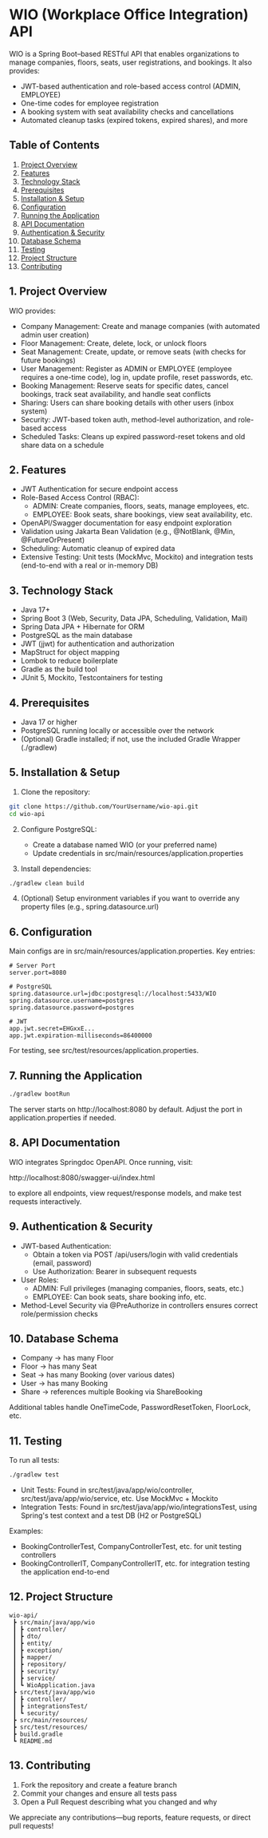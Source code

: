 # WIO (Workplace Office Integration) API

WIO is a Spring Boot–based RESTful API that enables organizations to manage companies, floors, seats, user registrations, and bookings. It also provides:

- JWT-based authentication and role-based access control (ADMIN, EMPLOYEE)
- One-time codes for employee registration
- A booking system with seat availability checks and cancellations
- Automated cleanup tasks (expired tokens, expired shares), and more

## Table of Contents
1. [Project Overview](#1-project-overview)
2. [Features](#2-features)
3. [Technology Stack](#3-technology-stack)
4. [Prerequisites](#4-prerequisites)
5. [Installation & Setup](#5-installation--setup)
6. [Configuration](#6-configuration)
7. [Running the Application](#7-running-the-application)
8. [API Documentation](#8-api-documentation)
9. [Authentication & Security](#9-authentication--security)
10. [Database Schema](#10-database-schema)
11. [Testing](#11-testing)
12. [Project Structure](#12-project-structure)
13. [Contributing](#13-contributing)

## 1. Project Overview

WIO provides:

- Company Management: Create and manage companies (with automated admin user creation)
- Floor Management: Create, delete, lock, or unlock floors
- Seat Management: Create, update, or remove seats (with checks for future bookings)
- User Management: Register as ADMIN or EMPLOYEE (employee requires a one-time code), log in, update profile, reset passwords, etc.
- Booking Management: Reserve seats for specific dates, cancel bookings, track seat availability, and handle seat conflicts
- Sharing: Users can share booking details with other users (inbox system)
- Security: JWT-based token auth, method-level authorization, and role-based access
- Scheduled Tasks: Cleans up expired password-reset tokens and old share data on a schedule

## 2. Features

- JWT Authentication for secure endpoint access
- Role-Based Access Control (RBAC):
    - ADMIN: Create companies, floors, seats, manage employees, etc.
    - EMPLOYEE: Book seats, share bookings, view seat availability, etc.
- OpenAPI/Swagger documentation for easy endpoint exploration
- Validation using Jakarta Bean Validation (e.g., @NotBlank, @Min, @FutureOrPresent)
- Scheduling: Automatic cleanup of expired data
- Extensive Testing: Unit tests (MockMvc, Mockito) and integration tests (end-to-end with a real or in-memory DB)

## 3. Technology Stack

- Java 17+
- Spring Boot 3 (Web, Security, Data JPA, Scheduling, Validation, Mail)
- Spring Data JPA + Hibernate for ORM
- PostgreSQL as the main database
- JWT (jjwt) for authentication and authorization
- MapStruct for object mapping
- Lombok to reduce boilerplate
- Gradle as the build tool
- JUnit 5, Mockito, Testcontainers for testing

## 4. Prerequisites

- Java 17 or higher
- PostgreSQL running locally or accessible over the network
- (Optional) Gradle installed; if not, use the included Gradle Wrapper (./gradlew)

## 5. Installation & Setup

1. Clone the repository:
```bash
git clone https://github.com/YourUsername/wio-api.git
cd wio-api
```

2. Configure PostgreSQL:
    - Create a database named WIO (or your preferred name)
    - Update credentials in src/main/resources/application.properties

3. Install dependencies:
```bash
./gradlew clean build
```

4. (Optional) Setup environment variables if you want to override any property files (e.g., spring.datasource.url)

## 6. Configuration

Main configs are in src/main/resources/application.properties. Key entries:

```properties
# Server Port
server.port=8080

# PostgreSQL
spring.datasource.url=jdbc:postgresql://localhost:5433/WIO
spring.datasource.username=postgres
spring.datasource.password=postgres

# JWT
app.jwt.secret=EHGxxE...
app.jwt.expiration-milliseconds=86400000
```

For testing, see src/test/resources/application.properties.

## 7. Running the Application

```bash
./gradlew bootRun
```

The server starts on http://localhost:8080 by default. Adjust the port in application.properties if needed.

## 8. API Documentation

WIO integrates Springdoc OpenAPI. Once running, visit:

http://localhost:8080/swagger-ui/index.html

to explore all endpoints, view request/response models, and make test requests interactively.

## 9. Authentication & Security

- JWT-based Authentication:
    - Obtain a token via POST /api/users/login with valid credentials (email, password)
    - Use Authorization: Bearer <token> in subsequent requests
- User Roles:
    - ADMIN: Full privileges (managing companies, floors, seats, etc.)
    - EMPLOYEE: Can book seats, share booking info, etc.
- Method-Level Security via @PreAuthorize in controllers ensures correct role/permission checks

## 10. Database Schema

- Company → has many Floor
- Floor → has many Seat
- Seat → has many Booking (over various dates)
- User → has many Booking
- Share → references multiple Booking via ShareBooking

Additional tables handle OneTimeCode, PasswordResetToken, FloorLock, etc.

## 11. Testing

To run all tests:

```bash
./gradlew test
```

- Unit Tests: Found in src/test/java/app/wio/controller, src/test/java/app/wio/service, etc. Use MockMvc + Mockito
- Integration Tests: Found in src/test/java/app/wio/integrationsTest, using Spring's test context and a test DB (H2 or PostgreSQL)

Examples:
- BookingControllerTest, CompanyControllerTest, etc. for unit testing controllers
- BookingControllerIT, CompanyControllerIT, etc. for integration testing the application end-to-end

## 12. Project Structure

```
wio-api/
 ┣ src/main/java/app/wio
 ┃ ┣ controller/        
 ┃ ┣ dto/               
 ┃ ┣ entity/            
 ┃ ┣ exception/         
 ┃ ┣ mapper/            
 ┃ ┣ repository/        
 ┃ ┣ security/          
 ┃ ┣ service/           
 ┃ ┗ WioApplication.java
 ┣ src/test/java/app/wio
 ┃ ┣ controller/        
 ┃ ┣ integrationsTest/  
 ┃ ┗ security/          
 ┣ src/main/resources/  
 ┣ src/test/resources/
 ┣ build.gradle
 ┗ README.md
```

## 13. Contributing

1. Fork the repository and create a feature branch
2. Commit your changes and ensure all tests pass
3. Open a Pull Request describing what you changed and why

We appreciate any contributions—bug reports, feature requests, or direct pull requests!

